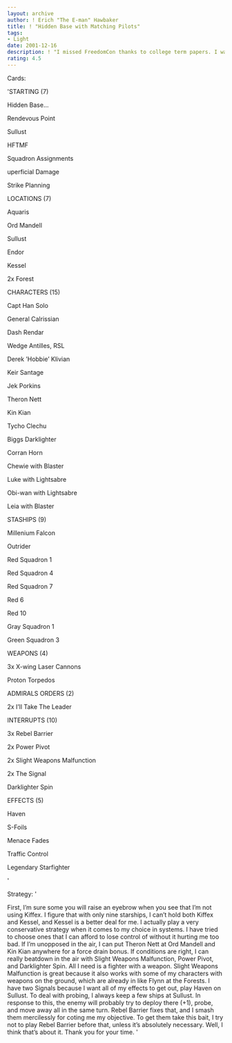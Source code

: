 ```yaml
---
layout: archive
author: ! Erich "The E-man" Hawbaker
title: ! "Hidden Base with Matching Pilots"
tags:
- Light
date: 2001-12-16
description: ! "I missed FreedomCon thanks to college term papers. I was wondering how I would’ve done, plus I haven’t posted anything in about two months. Forgive me for being redundant."
rating: 4.5
---
```

Cards: 

'STARTING (7)

Hidden Base...

Rendevous Point

Sullust

HFTMF

Squadron Assignments

uperficial Damage

Strike Planning


LOCATIONS (7)

Aquaris

Ord Mandell

Sullust

Endor

Kessel

2x Forest


CHARACTERS (15)

Capt Han Solo

General Calrissian

Dash Rendar

Wedge Antilles, RSL

Derek ’Hobbie’ Klivian

Keir Santage

Jek Porkins

Theron Nett

Kin Kian

Tycho Clechu

Biggs Darklighter

Corran Horn

Chewie with Blaster

Luke with Lightsabre

Obi-wan with Lightsabre

Leia with Blaster


STASHIPS (9)

Millenium Falcon

Outrider

Red Squadron 1

Red Squadron 4

Red Squadron 7

Red 6

Red 10

Gray Squadron 1

Green Squadron 3


WEAPONS (4)

3x X-wing Laser Cannons

Proton Torpedos


ADMIRALS ORDERS (2)

2x I’ll Take The Leader


INTERRUPTS (10)

3x Rebel Barrier

2x Power Pivot

2x Slight Weapons Malfunction

2x The Signal

Darklighter Spin


EFFECTS (5)

Haven

S-Foils

Menace Fades

Traffic Control

Legendary Starfighter




'

Strategy: '

First, I’m sure some you will raise an eyebrow when you see that I’m not using Kiffex. I figure that with only nine starships, I can’t hold both Kiffex and Kessel, and Kessel is a better deal for me. I actually play a very conservative strategy when it comes to my choice in systems. I have tried to choose ones that I can afford to lose control of without it hurting me too bad. If I’m unopposed in the air, I can put Theron Nett at Ord Mandell and Kin Kian anywhere for a force drain bonus. If conditions are right, I can really beatdown in the air with Slight Weapons Malfunction, Power Pivot, and Darklighter Spin. All I need is a fighter with a weapon. Slight Weapons Malfunction is great because it also works with some of my characters with weapons on the ground, which are already in like Flynn at the Forests. I have two Signals because I want all of my effects to get out, play Haven on Sullust. To deal with probing, I always keep a few ships at Sullust. In response to this, the enemy will probably try to deploy there (+1), probe, and move away all in the same turn. Rebel Barrier fixes that, and I smash them mercilessly for coting me my objective. To get them take this bait, I try not to play Rebel Barrier before that, unless it’s absolutely necessary. Well, I think that’s about it. Thank you for your time.       '